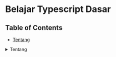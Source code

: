 # Belajar Typescript Dasar

## Table of Contents

- [Tentang](#about)


<details>
    <summary><a name = "about">Tentang</a></summary>
    Repository ini adalah hasil belajar Typescript Dasar saya dengan mengikuti modul pembelajaran dari channel Youtube Programmer Zaman Now.
</details>